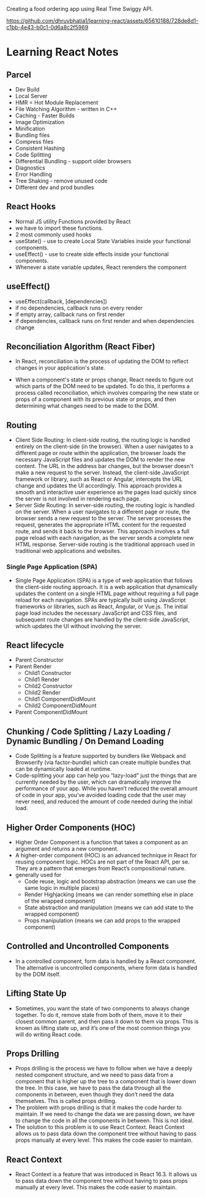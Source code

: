 Creating a food ordering app using Real Time Swiggy API.


https://github.com/dhruvbhatia1/learning-react/assets/65610188/728de8d1-c1bb-4e43-b0c1-0d6a8c2f5969




# Learning React Notes

## Parcel
- Dev Build
- Local Server
- HMR = Hot Module Replacement
- File Watching Algorithm - written in C++
- Caching - Faster Builds
- Image Optimization
- Minification
- Bundling files
- Compress files
- Consistent Hashing
- Code Splitting
-  Differential Bundling - support older browsers
- Diagnostics
- Error Handling
- Tree Shaking - remove unused code
- Different dev and prod bundles

## React Hooks
- Normal JS utility Functions provided by React
- we have to import these functions.
- 2 most commonly used hooks
- useState() - use to create Local State Variables inside your functional components.
- useEffect() - use to create side effects inside your functional components.
- Whenever a state variable updates, React rerenders the component

## useEffect()
- useEffect(callback, [dependencies])
- if no dependencies, callback runs on every render
- if empty array, callback runs on first render
- if dependencies, callback runs on first render and when dependencies change

## Reconciliation Algorithm (React Fiber)

- In React, reconciliation is the process of updating the DOM to reflect changes in your application's state.

- When a component's state or props change, React needs to figure out which parts of the DOM need to be updated. To do this, it performs a process called reconciliation, which involves comparing the new state or props of a component with its previous state or props, and then determining what changes need to be made to the DOM.

## Routing
- Client Side Routing: In client-side routing, the routing logic is handled entirely on the client-side (in the browser). When a user navigates to a different page or route within the application, the browser loads the necessary JavaScript files and updates the DOM to render the new content. The URL in the address bar changes, but the browser doesn't make a new request to the server. Instead, the client-side JavaScript framework or library, such as React or Angular, intercepts the URL change and updates the UI accordingly. This approach provides a smooth and interactive user experience as the pages load quickly since the server is not involved in rendering each page.
- Server Side Routing: In server-side routing, the routing logic is handled on the server. When a user navigates to a different page or route, the browser sends a new request to the server. The server processes the request, generates the appropriate HTML content for the requested route, and sends it back to the browser. This approach involves a full page reload with each navigation, as the server sends a complete new HTML response. Server-side routing is the traditional approach used in traditional web applications and websites.

### Single Page Application (SPA)
- Single Page Application (SPA) is a type of web application that follows the client-side routing approach. It is a web application that dynamically updates the content on a single HTML page without requiring a full page reload for each navigation. SPAs are typically built using JavaScript frameworks or libraries, such as React, Angular, or Vue.js. The initial page load includes the necessary JavaScript and CSS files, and subsequent route changes are handled by the client-side JavaScript, which updates the UI without involving the server.

## React lifecycle 
- Parent Constructor
- Parent Render
    - Child1 Constructor
    - Child1 Render
    - Child2 Constructor
    - Child2 Render
    - Child1 ComponentDidMount
    - Child2 ComponentDidMount
- Parent ComponentDidMount

## Chunking / Code Splitting / Lazy Loading / Dynamic Bundling / On Demand Loading
- Code Splitting is a feature supported by bundlers like Webpack and Browserify (via factor-bundle) which can create multiple bundles that can be dynamically loaded at runtime.
- Code-splitting your app can help you “lazy-load” just the things that are currently needed by the user, which can dramatically improve the performance of your app. While you haven’t reduced the overall amount of code in your app, you’ve avoided loading code that the user may never need, and reduced the amount of code needed during the initial load.

## Higher Order Components (HOC)
- Higher Order Component is a function that takes a component as an argument and returns a new component.
- A higher-order component (HOC) is an advanced technique in React for reusing component logic. HOCs are not part of the React API, per se. They are a pattern that emerges from React’s compositional nature.
- generally used for
    - Code reuse, logic and bootstrap abstraction (means we can use the same logic in multiple places)
    - Render Highjacking (means we can render something else in place of the wrapped component)
    - State abstraction and manipulation (means we can add state to the wrapped component)
    - Props manipulation (means we can add props to the wrapped component)

## Controlled and Uncontrolled Components
- In a controlled component, form data is handled by a React component. The alternative is uncontrolled components, where form data is handled by the DOM itself.

## Lifting State Up
- Sometimes, you want the state of two components to always change together. To do it, remove state from both of them, move it to their closest common parent, and then pass it down to them via props. This is known as lifting state up, and it’s one of the most common things you will do writing React code.   

## Props Drilling
- Props drilling is the process we have to follow when we have a deeply nested component structure, and we need to pass data from a component that is higher up the tree to a component that is lower down the tree. In this case, we have to pass the data through all the components in between, even though they don’t need the data themselves. This is called props drilling.
- The problem with props drilling is that it makes the code harder to maintain. If we need to change the data we are passing down, we have to change the code in all the components in between. This is not ideal.
- The solution to this problem is to use React Context. React Context allows us to pass data down the component tree without having to pass props manually at every level. This makes the code easier to maintain.

## React Context
- React Context is a feature that was introduced in React 16.3. It allows us to pass data down the component tree without having to pass props manually at every level. This makes the code easier to maintain.
